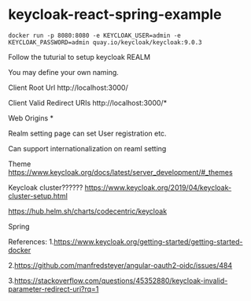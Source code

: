 # keycloak-react-spring-example

```
docker run -p 8080:8080 -e KEYCLOAK_USER=admin -e KEYCLOAK_PASSWORD=admin quay.io/keycloak/keycloak:9.0.3
```

Follow the tuturial to setup keycloak REALM

You may define your own naming.

Client Root Url http://localhost:3000/

Client Valid Redirect URIs http://localhost:3000/*

Web Origins *

Realm setting page can set User registration etc.

Can support internationalization on reaml setting

Theme https://www.keycloak.org/docs/latest/server_development/#_themes

Keycloak cluster??????
https://www.keycloak.org/2019/04/keycloak-cluster-setup.html

https://hub.helm.sh/charts/codecentric/keycloak

Spring

References:
1.https://www.keycloak.org/getting-started/getting-started-docker

2.https://github.com/manfredsteyer/angular-oauth2-oidc/issues/484

3.https://stackoverflow.com/questions/45352880/keycloak-invalid-parameter-redirect-uri?rq=1